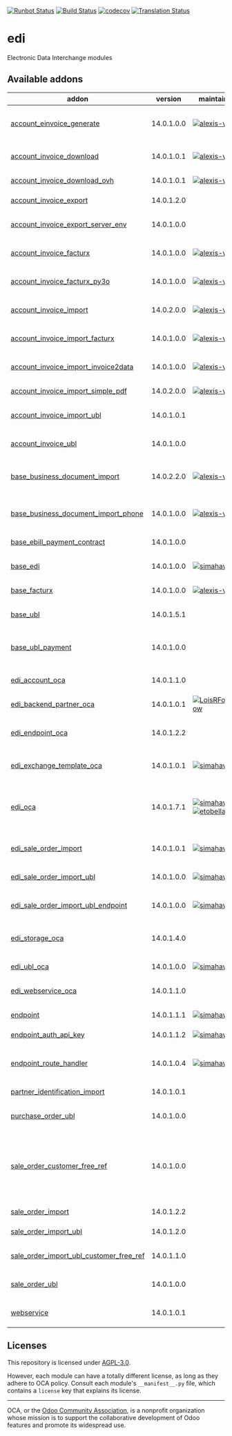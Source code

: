 [![Runbot Status](https://runbot.odoo-community.org/runbot/badge/flat/226/14.0.svg)](https://runbot.odoo-community.org/runbot/repo/github-com-oca-edi-226)
[![Build Status](https://travis-ci.com/OCA/edi.svg?branch=14.0)](https://travis-ci.com/OCA/edi)
[![codecov](https://codecov.io/gh/OCA/edi/branch/14.0/graph/badge.svg)](https://codecov.io/gh/OCA/edi)
[![Translation Status](https://translation.odoo-community.org/widgets/edi-14-0/-/svg-badge.svg)](https://translation.odoo-community.org/engage/edi-14-0/?utm_source=widget)

<!-- /!\ do not modify above this line -->

# edi

Electronic Data Interchange modules

<!-- /!\ do not modify below this line -->

<!-- prettier-ignore-start -->

[//]: # (addons)

Available addons
----------------
addon | version | maintainers | summary
--- | --- | --- | ---
[account_einvoice_generate](account_einvoice_generate/) | 14.0.1.0.0 | [![alexis-via](https://github.com/alexis-via.png?size=30px)](https://github.com/alexis-via) | Technical module to generate PDF invoices with embedded XML file
[account_invoice_download](account_invoice_download/) | 14.0.1.0.1 | [![alexis-via](https://github.com/alexis-via.png?size=30px)](https://github.com/alexis-via) | Auto-download supplier invoices and import them
[account_invoice_download_ovh](account_invoice_download_ovh/) | 14.0.1.0.1 | [![alexis-via](https://github.com/alexis-via.png?size=30px)](https://github.com/alexis-via) | Get OVH Invoice via the API
[account_invoice_export](account_invoice_export/) | 14.0.1.2.0 |  | Account Invoice Export
[account_invoice_export_server_env](account_invoice_export_server_env/) | 14.0.1.0.0 |  | Server environment for Account Invoice Export
[account_invoice_facturx](account_invoice_facturx/) | 14.0.1.0.0 | [![alexis-via](https://github.com/alexis-via.png?size=30px)](https://github.com/alexis-via) | Generate Factur-X/ZUGFeRD customer invoices
[account_invoice_facturx_py3o](account_invoice_facturx_py3o/) | 14.0.1.0.0 | [![alexis-via](https://github.com/alexis-via.png?size=30px)](https://github.com/alexis-via) | Generate Factur-X invoices with Py3o reporting engine
[account_invoice_import](account_invoice_import/) | 14.0.2.0.0 | [![alexis-via](https://github.com/alexis-via.png?size=30px)](https://github.com/alexis-via) | Import supplier invoices/refunds as PDF or XML files
[account_invoice_import_facturx](account_invoice_import_facturx/) | 14.0.1.0.0 | [![alexis-via](https://github.com/alexis-via.png?size=30px)](https://github.com/alexis-via) | Import Factur-X/ZUGFeRD supplier invoices/refunds
[account_invoice_import_invoice2data](account_invoice_import_invoice2data/) | 14.0.1.0.0 | [![alexis-via](https://github.com/alexis-via.png?size=30px)](https://github.com/alexis-via) | Import supplier invoices using the invoice2data lib
[account_invoice_import_simple_pdf](account_invoice_import_simple_pdf/) | 14.0.2.0.0 | [![alexis-via](https://github.com/alexis-via.png?size=30px)](https://github.com/alexis-via) | Import simple PDF vendor bills
[account_invoice_import_ubl](account_invoice_import_ubl/) | 14.0.1.0.1 |  | Import UBL XML supplier invoices/refunds
[account_invoice_ubl](account_invoice_ubl/) | 14.0.1.0.0 |  | Generate UBL XML file for customer invoices/refunds
[base_business_document_import](base_business_document_import/) | 14.0.2.2.0 | [![alexis-via](https://github.com/alexis-via.png?size=30px)](https://github.com/alexis-via) | Provides technical tools to import sale orders or supplier invoices
[base_business_document_import_phone](base_business_document_import_phone/) | 14.0.1.0.0 | [![alexis-via](https://github.com/alexis-via.png?size=30px)](https://github.com/alexis-via) | Use phone numbers to match partners upon import of business documents
[base_ebill_payment_contract](base_ebill_payment_contract/) | 14.0.1.0.0 |  | Base for managing e-billing contracts
[base_edi](base_edi/) | 14.0.1.0.0 | [![simahawk](https://github.com/simahawk.png?size=30px)](https://github.com/simahawk) | Base module to aggregate EDI features.
[base_facturx](base_facturx/) | 14.0.1.0.0 | [![alexis-via](https://github.com/alexis-via.png?size=30px)](https://github.com/alexis-via) | Base module for Factur-X/ZUGFeRD
[base_ubl](base_ubl/) | 14.0.1.5.1 |  | Base module for Universal Business Language (UBL)
[base_ubl_payment](base_ubl_payment/) | 14.0.1.0.0 |  | Payment-related code for Universal Business Language (UBL)
[edi_account_oca](edi_account_oca/) | 14.0.1.1.0 |  | Define EDI Configuration for Account Moves
[edi_backend_partner_oca](edi_backend_partner_oca/) | 14.0.1.0.1 | [![LoisRForgeFlow](https://github.com/LoisRForgeFlow.png?size=30px)](https://github.com/LoisRForgeFlow) | add the a partner field in EDI backend
[edi_endpoint_oca](edi_endpoint_oca/) | 14.0.1.2.2 |  | Base module allowing configuration of custom endpoints for EDI framework.
[edi_exchange_template_oca](edi_exchange_template_oca/) | 14.0.1.0.1 | [![simahawk](https://github.com/simahawk.png?size=30px)](https://github.com/simahawk) | Allows definition of exchanges via templates.
[edi_oca](edi_oca/) | 14.0.1.7.1 | [![simahawk](https://github.com/simahawk.png?size=30px)](https://github.com/simahawk) [![etobella](https://github.com/etobella.png?size=30px)](https://github.com/etobella) | Define backends, exchange types, exchange records, basic automation and views for handling EDI exchanges.
[edi_sale_order_import](edi_sale_order_import/) | 14.0.1.0.1 | [![simahawk](https://github.com/simahawk.png?size=30px)](https://github.com/simahawk) | Plug sale_order_import into EDI machinery.
[edi_sale_order_import_ubl](edi_sale_order_import_ubl/) | 14.0.1.0.0 | [![simahawk](https://github.com/simahawk.png?size=30px)](https://github.com/simahawk) | Plug sale_order_import_ubl into EDI machinery.
[edi_sale_order_import_ubl_endpoint](edi_sale_order_import_ubl_endpoint/) | 14.0.1.0.0 | [![simahawk](https://github.com/simahawk.png?size=30px)](https://github.com/simahawk) | Provide a default endpoint to import SO in UBL format.
[edi_storage_oca](edi_storage_oca/) | 14.0.1.4.0 |  | Base module to allow exchanging files via storage backend (eg: SFTP).
[edi_ubl_oca](edi_ubl_oca/) | 14.0.1.0.0 | [![simahawk](https://github.com/simahawk.png?size=30px)](https://github.com/simahawk) | Define EDI backend type for UBL.
[edi_webservice_oca](edi_webservice_oca/) | 14.0.1.1.0 |  | Defines webservice integration from EDI Exchange records
[endpoint](endpoint/) | 14.0.1.1.1 | [![simahawk](https://github.com/simahawk.png?size=30px)](https://github.com/simahawk) | Provide custom endpoint machinery.
[endpoint_auth_api_key](endpoint_auth_api_key/) | 14.0.1.1.2 | [![simahawk](https://github.com/simahawk.png?size=30px)](https://github.com/simahawk) | Provide API key auth for endpoints.
[endpoint_route_handler](endpoint_route_handler/) | 14.0.1.0.4 | [![simahawk](https://github.com/simahawk.png?size=30px)](https://github.com/simahawk) | Provide mixin and tool to generate custom endpoints on the fly.
[partner_identification_import](partner_identification_import/) | 14.0.1.0.1 |  | Provides partner matching on extra ID
[purchase_order_ubl](purchase_order_ubl/) | 14.0.1.0.0 |  | Embed UBL XML file inside the PDF purchase order
[sale_order_customer_free_ref](sale_order_customer_free_ref/) | 14.0.1.0.0 |  | Splits the Customer Reference on sale orders into two fields. An Id and a Free reference. The existing field is transformed into a computed one.
[sale_order_import](sale_order_import/) | 14.0.1.2.2 |  | Import RFQ or sale orders from files
[sale_order_import_ubl](sale_order_import_ubl/) | 14.0.1.2.0 |  | Import UBL XML sale order files
[sale_order_import_ubl_customer_free_ref](sale_order_import_ubl_customer_free_ref/) | 14.0.1.1.0 |  | Extract CustomerReference from sale UBL
[sale_order_ubl](sale_order_ubl/) | 14.0.1.0.0 |  | Embed UBL XML file inside the PDF quotation
[webservice](webservice/) | 14.0.1.0.1 |  | Defines webservice abstract definition to be used generally

[//]: # (end addons)

<!-- prettier-ignore-end -->

## Licenses

This repository is licensed under [AGPL-3.0](LICENSE).

However, each module can have a totally different license, as long as they adhere to OCA
policy. Consult each module's `__manifest__.py` file, which contains a `license` key
that explains its license.

----

OCA, or the [Odoo Community Association](http://odoo-community.org/), is a nonprofit
organization whose mission is to support the collaborative development of Odoo features
and promote its widespread use.
